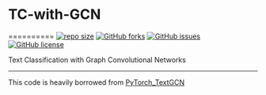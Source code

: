 # TC-with-GCN
==========
 [![repo size](https://img.shields.io/github/repo-size/mamintoosi/TC-with-GCN.svg)](https://github.com/mamintoosi/TC-with-GCN/archive/master.zip)
 [![GitHub forks](https://img.shields.io/github/forks/mamintoosi/TC-with-GCN)](https://github.com/mamintoosi/TC-with-GCN/network)
[![GitHub issues](https://img.shields.io/github/issues/mamintoosi/TC-with-GCN)](https://github.com/mamintoosi/TC-with-GCN/issues)
[![GitHub license](https://img.shields.io/github/license/mamintoosi/TC-with-GCN)](https://github.com/mamintoosi/TC-with-GCN/blob/main/LICENSE)
 
 
Text Classification with Graph Convolutional Networks



-------------------------------------------------------

This code is heavily borrowed from <a href="https://github.com/chengsen/PyTorch_TextGCN">PyTorch_TextGCN</a>
